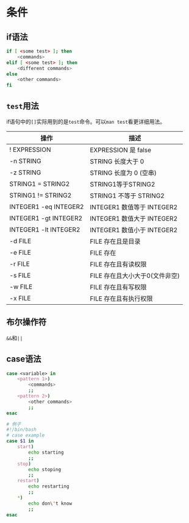 # 条件

## if语法

```bash
if [ <some test> ]; then
    <commands>
elif [ <some test> ]; then
    <different commands>
else
    <other commands>
fi
```

## `test`用法

if语句中的`[]`实际用到的是`test`命令。可以`man test`看更详细用法。

操作                  | 描述
---                   | ---
! EXPRESSION          | EXPRESSION 是 false
-n STRING             | STRING 长度大于 0
-z STRING             | STRING 长度为 0 (空串)
STRING1 = STRING2     | STRING1等于STRING2
STRING1 != STRING2    | STRING1 不等于 STRING2
INTEGER1 -eq INTEGER2 | INTEGER1 数值等于 INTEGER2
INTEGER1 -gt INTEGER2 | INTEGER1 数值大于 INTEGER2
INTEGER1 -lt INTEGER2 | INTEGER1 数值小于 INTEGER2
-d FILE               | FILE 存在且是目录
-e FILE               | FILE 存在
-r FILE               | FILE 存在且有读权限
-s FILE               | FILE 存在且大小大于0(文件非空)
-w FILE               | FILE 存在且有写权限
-x FILE               | FILE 存在且有执行权限

## 布尔操作符

`&&`和`||`

## case语法

```bash
case <variable> in
    <pattern 1>)
        <commands>
        ;;
    <pattern 2>)
        <other commands>
        ;;
esac

# 例子
#!/bin/bash
# case example
case $1 in
    start)
        echo starting
        ;;
    stop)
        echo stoping
        ;;
    restart)
        echo restarting
        ;;
    *)
        echo don\'t know
        ;;
esac
```

